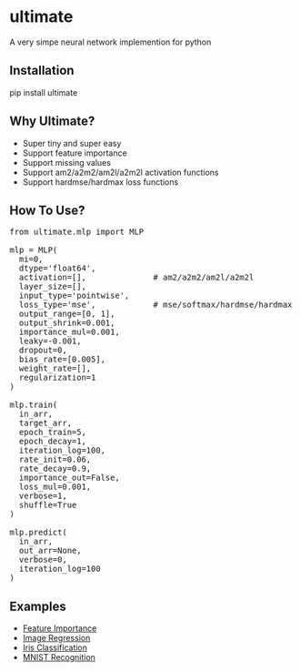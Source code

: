 # ultimate
A very simpe neural network implemention for python

## Installation
pip install ultimate

## Why Ultimate?
+ Super tiny and super easy
+ Support feature importance
+ Support missing values
+ Support am2/a2m2/am2l/a2m2l activation functions
+ Support hardmse/hardmax loss functions

## How To Use?
<pre>
from ultimate.mlp import MLP
  
mlp = MLP(
  mi=0,                        
  dtype='float64',            
  activation=[],              # am2/a2m2/am2l/a2m2l
  layer_size=[],
  input_type='pointwise',
  loss_type='mse',            # mse/softmax/hardmse/hardmax
  output_range=[0, 1],
  output_shrink=0.001, 
  importance_mul=0.001,
  leaky=-0.001,
  dropout=0,
  bias_rate=[0.005], 
  weight_rate=[],
  regularization=1
)

mlp.train(
  in_arr, 
  target_arr,
  epoch_train=5, 
  epoch_decay=1, 
  iteration_log=100,
  rate_init=0.06, 
  rate_decay=0.9,
  importance_out=False,
  loss_mul=0.001, 
  verbose=1, 
  shuffle=True
)

mlp.predict(
  in_arr, 
  out_arr=None, 
  verbose=0, 
  iteration_log=100
)
</pre>

## Examples
+ [Feature Importance](https://www.kaggle.com/anycode/feature-importance-using-nn)
+ [Image Regression](https://www.kaggle.com/anycode/image-regression)
+ [Iris Classification](https://www.kaggle.com/anycode/image-regression)
+ [MNIST Recognition](https://www.kaggle.com/anycode/mnist-recognition)

